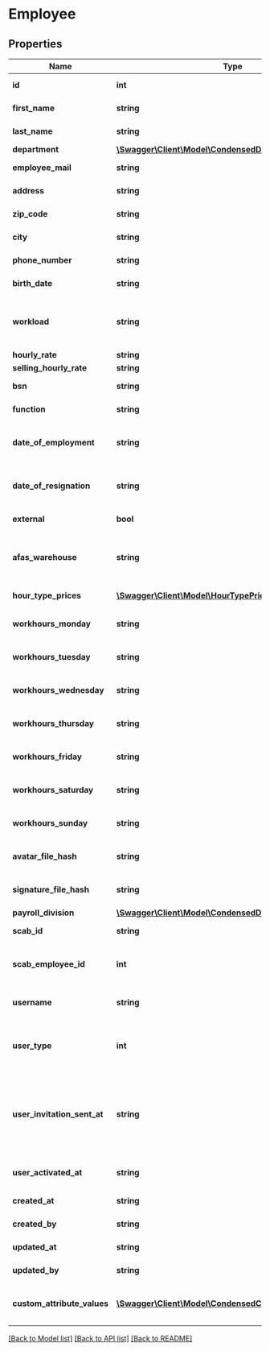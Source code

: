 # Employee

## Properties
Name | Type | Description | Notes
------------ | ------------- | ------------- | -------------
**id** | **int** | The ID of the employee. | [optional] 
**first_name** | **string** | The first name of the employee. | 
**last_name** | **string** | The last name of the employee. | 
**department** | [**\Swagger\Client\Model\CondensedDepartment**](CondensedDepartment.md) |  | 
**employee_mail** | **string** | The email of the employee. | [optional] 
**address** | **string** | The address of the employee. | [optional] 
**zip_code** | **string** | ZIP code of the address. | [optional] 
**city** | **string** | The city of the employee. | [optional] 
**phone_number** | **string** | The phone number of the employee. | [optional] 
**birth_date** | **string** | The birth date of the employee. | [optional] 
**workload** | **string** | The workload of the employee, this value is ignored when the workhour fields contain a value. | [optional] 
**hourly_rate** | **string** | The hourly rate | [optional] 
**selling_hourly_rate** | **string** | The selling hourly rate | [optional] 
**bsn** | **string** | The BSN of the employee. | [optional] 
**function** | **string** | The function of the employee. | [optional] 
**date_of_employment** | **string** | The date of employment of the employee in Y-m-d format. | [optional] 
**date_of_resignation** | **string** | The date of resignation of the employee in Y-m-d format. | [optional] 
**external** | **bool** | Whether the employee is external. | 
**afas_warehouse** | **string** | The warehouse material bookings of an employee will be booked on. Only applicable for AFAS. | [optional] 
**hour_type_prices** | [**\Swagger\Client\Model\HourTypePrice[]**](HourTypePrice.md) | A list of prices per hour types | [optional] 
**workhours_monday** | **string** | The standard amount of workhours on a monday. | [optional] 
**workhours_tuesday** | **string** | The standard amount of workhours on a tuesday. | [optional] 
**workhours_wednesday** | **string** | The standard amount of workhours on a wednesday. | [optional] 
**workhours_thursday** | **string** | The standard amount of workhours on a thursday. | [optional] 
**workhours_friday** | **string** | The standard amount of workhours on a friday. | [optional] 
**workhours_saturday** | **string** | The standard amount of workhours on a saturday. | [optional] 
**workhours_sunday** | **string** | The standard amount of workhours on a sunday. | [optional] 
**avatar_file_hash** | **string** | The hash of the avatar/profile picture of this employee. | [optional] 
**signature_file_hash** | **string** | The hash of the signature file of this employee. | [optional] 
**payroll_division** | [**\Swagger\Client\Model\CondensedDivision**](CondensedDivision.md) |  | [optional] 
**scab_id** | **string** | The external scab ID of the employee. | [optional] 
**scab_employee_id** | **int** | The internal ID of the Scab employee associated with this employee. | [optional] 
**username** | **string** | The username of the user associated with this employee. | [optional] 
**user_type** | **int** | The type of user associated with this employee. 0 &#x3D; None, 1 &#x3D; Admin, 2 &#x3D; Basic, 3 &#x3D; Platform. | [optional] 
**user_invitation_sent_at** | **string** | The invitation date of the user in ATOM/ISO-8601 format, for as long as the user has not accepted the invitation to this organization, NULL otherwise. | [optional] 
**user_activated_at** | **string** | The activation date of the user in ATOM/ISO-8601 format. | [optional] 
**created_at** | **string** | The creation time of the entity. | [optional] 
**created_by** | **string** | The user that created the entity. | [optional] 
**updated_at** | **string** | The last updated time of the entity. | [optional] 
**updated_by** | **string** | The user that last updated the entity. | [optional] 
**custom_attribute_values** | [**\Swagger\Client\Model\CondensedCustomAttributeValue[]**](CondensedCustomAttributeValue.md) | A list of CustomAttributeValues belonging to the instance. | [optional] 

[[Back to Model list]](../README.md#documentation-for-models) [[Back to API list]](../README.md#documentation-for-api-endpoints) [[Back to README]](../README.md)


